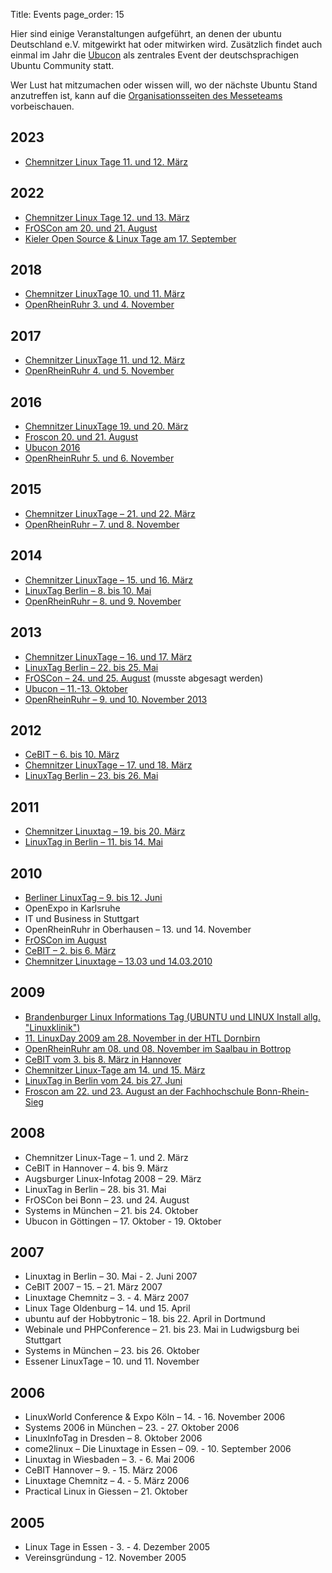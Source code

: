Title: Events
page_order: 15

Hier sind einige Veranstaltungen aufgeführt, an denen der ubuntu
Deutschland e.V. mitgewirkt hat oder mitwirken wird. Zusätzlich findet
auch einmal im Jahr die [Ubucon](http://www.ubucon.de/) als zentrales
Event der deutschsprachigen Ubuntu Community statt.

Wer Lust hat mitzumachen oder wissen will, wo der nächste Ubuntu Stand
anzutreffen ist, kann auf die [Organisationsseiten des
Messeteams](https://wiki.ubuntuusers.de/LocoTeam/Messen) vorbeischauen.

## 2023
 
 * [Chemnitzer Linux Tage 11. und 12. März](https://wiki.ubuntuusers.de/LocoTeam/Messen/2023/clt/)



## 2022

 * [Chemnitzer Linux Tage 12. und 13. März](https://wiki.ubuntuusers.de/LocoTeam/Messen/2022/clt/)
 * [FrOSCon am 20. und 21. August](https://wiki.ubuntuusers.de/LocoTeam/Messen/2022/froscon/)
 * [Kieler Open Source & Linux Tage am 17. September](https://wiki.ubuntuusers.de/LocoTeam/Messen/2022/kielux/)
 

## 2018

 * [Chemnitzer LinuxTage 10. und 11. März](https://wiki.ubuntuusers.de/LocoTeam/Messen/2018/clt/)
 * [OpenRheinRuhr 3. und 4. November](https://wiki.ubuntuusers.de/LocoTeam/Messen/2018/ORR/)

## 2017

 * [Chemnitzer LinuxTage 11. und 12. März](https://wiki.ubuntuusers.de/LocoTeam/Messen/2017/clt/)
 * [OpenRheinRuhr 4. und 5. November](https://wiki.ubuntuusers.de/LocoTeam/Messen/2017/ORR/)

## 2016

 * [Chemnitzer LinuxTage 19. und 20. März](https://wiki.ubuntuusers.de/LocoTeam/Messen/2016/clt/)
 * [Froscon 20. und 21. August](http://wiki.ubuntuusers.de/LocoTeam/Messen/2016/Froscon)
 * [Ubucon 2016](http://wiki.ubucon.de/doku.php/ubucon:2016)
 * [OpenRheinRuhr 5. und 6. November](https://wiki.ubuntuusers.de/LocoTeam/Messen/2016/ORR/)

## 2015

 * [Chemnitzer LinuxTage – 21. und 22. März](https://wiki.ubuntuusers.de/LocoTeam/Messen/2015/clt)
 * [OpenRheinRuhr – 7. und 8. November](https://wiki.ubuntuusers.de/LocoTeam/Messen/2015/ORR)

## 2014

 * [Chemnitzer LinuxTage – 15. und 16. März](http://wiki.ubuntuusers.de/LocoTeam/Messen/2014/clt)
 * [LinuxTag Berlin – 8. bis 10. Mai](http://wiki.ubuntuusers.de/LocoTeam/Messen/2014/blt)
 * [OpenRheinRuhr – 8. und 9. November](http://wiki.ubuntuusers.de/LocoTeam/Messen/2014/ORR)

## 2013

 * [Chemnitzer LinuxTage – 16. und 17. März](http://wiki.ubuntuusers.de/LocoTeam/Messen/2013/clt)
 * [LinuxTag Berlin – 22. bis 25. Mai](http://wiki.ubuntuusers.de/LocoTeam/Messen/2013/blt)
 * [FrOSCon – 24. und 25. August](http://wiki.ubuntuusers.de/LocoTeam/Messen/2013/FrOSCon) (musste abgesagt werden)
 * [Ubucon – 11.-13. Oktober](http://wiki.ubuntuusers.de/LocoTeam/Ubucon/2013)
 * [OpenRheinRuhr – 9. und 10. November 2013](http://wiki.ubuntuusers.de/LocoTeam/Messen/2013/ORR)

## 2012

 * [CeBIT – 6. bis 10. März](http://wiki.ubuntuusers.de/LocoTeam/Messen/2012/cebit)
 * [Chemnitzer LinuxTage – 17. und 18. März](http://wiki.ubuntuusers.de/LocoTeam/Messen/2012/clt)
 * [LinuxTag Berlin – 23. bis 26. Mai](http://wiki.ubuntuusers.de/LocoTeam/Messen/2012/blt)

## 2011

 * [Chemnitzer Linuxtag – 19. bis 20. März](http://wiki.ubuntuusers.de/LocoTeam/Messen/2011/clt)
 * [LinuxTag in Berlin – 11. bis 14. Mai](http://wiki.ubuntuusers.de/LocoTeam/Messen/2011/blt)

## 2010

 * [Berliner LinuxTag – 9. bis 12. Juni](http://wiki.ubuntuusers.de/LocoTeam/Messen/2010/blt)
 * OpenExpo in Karlsruhe
 * IT und Business in Stuttgart
 * OpenRheinRuhr in Oberhausen – 13. und 14. November
 * [FrOSCon im August](http://wiki.ubuntuusers.de/LocoTeam/Messen/2010/FrOSCon)
 * [CeBIT – 2. bis 6. März](http://wiki.ubuntuusers.de/LocoTeam/Messen/2010/cebit)
 * [Chemnitzer Linuxtage – 13.03 und 14.03.2010](http://wiki.ubuntuusers.de/LocoTeam/Messen/2010/Chemnitzer_Linuxtage_2010)

## 2009

 * [Brandenburger Linux Informations Tag (UBUNTU und LINUX Install allg. "Linuxklinik")](http://wiki.ubuntuusers.de/LocoTeam/Messen/2009/blit.org)
 * [11. LinuxDay 2009 am 28. November in der HTL Dornbirn](http://wiki.ubuntuusers.de/LocoTeam/Messen/2009/linuxdayDornbirn)
 * [OpenRheinRuhr am 08. und 08. November im Saalbau in Bottrop](http://wiki.ubuntuusers.de/LocoTeam/Messen/2009/orr)
 * [CeBIT vom 3. bis 8. März in Hannover](http://wiki.ubuntuusers.de/LocoTeam/Messen/2009/cebit)
 * [Chemnitzer Linux-Tage am 14. und 15. März](http://wiki.ubuntuusers.de/LocoTeam/Messen/2009/clt)
 * [LinuxTag in Berlin vom 24. bis 27. Juni](http://wiki.ubuntuusers.de/LocoTeam/Messen/2009/LTB)
 * [Froscon am 22. und 23. August an der Fachhochschule Bonn-Rhein-Sieg](http://wiki.ubuntuusers.de/LocoTeam/Messen/2009/froscon)

## 2008

 * Chemnitzer Linux-Tage – 1. und 2. März
 * CeBIT in Hannover – 4. bis 9. März
 * Augsburger Linux-Infotag 2008 – 29. März
 * LinuxTag in Berlin – 28. bis 31. Mai
 * FrOSCon bei Bonn – 23. und 24. August
 * Systems in München – 21. bis 24. Oktober
 * Ubucon in Göttingen – 17. Oktober - 19. Oktober

## 2007

 * Linuxtag in Berlin – 30. Mai - 2. Juni 2007
 * CeBIT 2007 – 15. – 21. März 2007
 * Linuxtage Chemnitz – 3. - 4. März 2007
 * Linux Tage Oldenburg – 14. und 15. April
 * ubuntu auf der Hobbytronic – 18. bis 22. April in Dortmund
 * Webinale und PHPConference – 21. bis 23. Mai in Ludwigsburg bei Stuttgart
 * Systems in München – 23. bis 26. Oktober
 * Essener LinuxTage – 10. und 11. November

## 2006

 * LinuxWorld Conference & Expo Köln – 14. - 16. November 2006
 * Systems 2006 in München – 23. - 27. Oktober 2006
 * LinuxInfoTag in Dresden – 8. Oktober 2006
 * come2linux – Die Linuxtage in Essen – 09. - 10. September 2006
 * Linuxtag in Wiesbaden – 3. - 6. Mai 2006
 * CeBIT Hannover – 9. - 15. März 2006
 * Linuxtage Chemnitz – 4. - 5. März 2006
 * Practical Linux in Giessen – 21. Oktober

## 2005

 * Linux Tage in Essen - 3. - 4. Dezember 2005
 * Vereinsgründung - 12. November 2005
